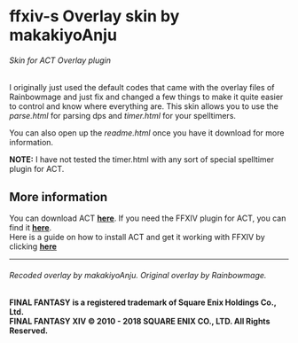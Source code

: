 # ffxiv-s Overlay skin by makakiyoAnju
###### Skin for ACT Overlay plugin

I originally just used the default codes that came with the overlay files of Rainbowmage and just fix and changed a few things to make it quite easier to control and know where everything are. This skin allows you to use the _parse.html_ for parsing dps and _timer.html_ for your spelltimers.

You can also open up the _readme.html_ once you have it download for more information.

**NOTE:** I have not tested the timer.html with any sort of special spelltimer plugin for ACT.

## More information
You can download ACT **[here](https://advancedcombattracker.com/download.php)**. If you need the FFXIV plugin for ACT, you can find it **[here](https://github.com/ravahn/FFXIV_ACT_Plugin)**. <br />
Here is a guide on how to install ACT and get it working with FFXIV by clicking **[here](https://gist.github.com/TomRichter/e044a3dff5c50024cf514ffb20a201a9)**
______
###### Recoded overlay by makakiyoAnju. Original overlay by Rainbowmage.

**FINAL FANTASY is a registered trademark of Square Enix Holdings Co., Ltd. <br />
FINAL FANTASY XIV © 2010 - 2018 SQUARE ENIX CO., LTD. All Rights Reserved.**
